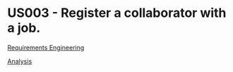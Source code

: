 # US003 - Register a collaborator with a job.
 
 

[Requirements Engineering](01.requirements-engineering/Readme.md)

[Analysis](02.analysis/Readme.md)